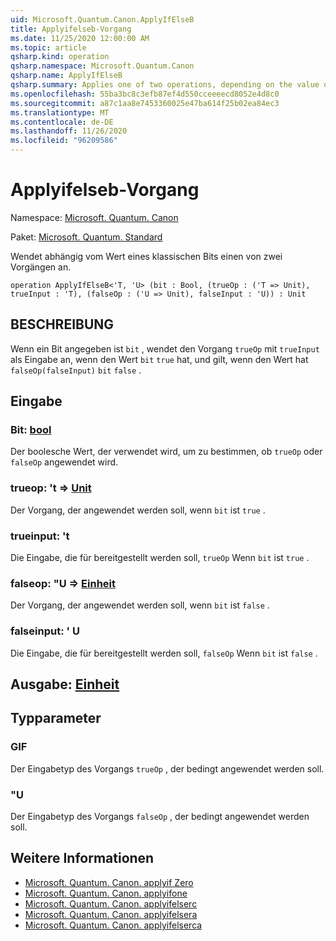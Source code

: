 ```yaml
---
uid: Microsoft.Quantum.Canon.ApplyIfElseB
title: Applyifelseb-Vorgang
ms.date: 11/25/2020 12:00:00 AM
ms.topic: article
qsharp.kind: operation
qsharp.namespace: Microsoft.Quantum.Canon
qsharp.name: ApplyIfElseB
qsharp.summary: Applies one of two operations, depending on the value of a classical bit.
ms.openlocfilehash: 55ba3bc8c3efb87ef4d550cceeeecd8052e4d8c0
ms.sourcegitcommit: a87c1aa8e7453360025e47ba614f25b02ea84ec3
ms.translationtype: MT
ms.contentlocale: de-DE
ms.lasthandoff: 11/26/2020
ms.locfileid: "96209586"
---
```

# <a name="applyifelseb-operation"></a>Applyifelseb-Vorgang

Namespace: [Microsoft. Quantum. Canon](xref:Microsoft.Quantum.Canon)

Paket: [Microsoft. Quantum. Standard](https://nuget.org/packages/Microsoft.Quantum.Standard)


Wendet abhängig vom Wert eines klassischen Bits einen von zwei Vorgängen an.

```qsharp
operation ApplyIfElseB<'T, 'U> (bit : Bool, (trueOp : ('T => Unit), trueInput : 'T), (falseOp : ('U => Unit), falseInput : 'U)) : Unit
```


## <a name="description"></a>BESCHREIBUNG

Wenn ein Bit angegeben ist `bit` , wendet den Vorgang `trueOp` mit `trueInput` als Eingabe an, wenn den Wert `bit` `true` hat, und gilt, wenn den Wert hat `falseOp(falseInput)` `bit` `false` .

## <a name="input"></a>Eingabe

### <a name="bit--bool"></a>Bit: [bool](xref:microsoft.quantum.lang-ref.bool)

Der boolesche Wert, der verwendet wird, um zu bestimmen, ob `trueOp` oder `falseOp` angewendet wird.


### <a name="trueop--t--unit"></a>trueop: 't => [Unit](xref:microsoft.quantum.lang-ref.unit) 

Der Vorgang, der angewendet werden soll, wenn `bit` ist `true` .


### <a name="trueinput--t"></a>trueinput: 't

Die Eingabe, die für bereitgestellt werden soll, `trueOp` Wenn `bit` ist `true` .


### <a name="falseop--u--unit"></a>falseop: "U => [Einheit](xref:microsoft.quantum.lang-ref.unit) 

Der Vorgang, der angewendet werden soll, wenn `bit` ist `false` .


### <a name="falseinput--u"></a>falseinput: ' U

Die Eingabe, die für bereitgestellt werden soll, `falseOp` Wenn `bit` ist `false` .



## <a name="output--unit"></a>Ausgabe: [Einheit](xref:microsoft.quantum.lang-ref.unit)



## <a name="type-parameters"></a>Typparameter

### <a name="t"></a>GIF

Der Eingabetyp des Vorgangs `trueOp` , der bedingt angewendet werden soll.
### <a name="u"></a>"U

Der Eingabetyp des Vorgangs `falseOp` , der bedingt angewendet werden soll.

## <a name="see-also"></a>Weitere Informationen

- [Microsoft. Quantum. Canon. applyif Zero](xref:Microsoft.Quantum.Canon.ApplyIfZero)
- [Microsoft. Quantum. Canon. applyifone](xref:Microsoft.Quantum.Canon.ApplyIfOne)
- [Microsoft. Quantum. Canon. applyifelserc](xref:Microsoft.Quantum.Canon.ApplyIfElseRC)
- [Microsoft. Quantum. Canon. applyifelsera](xref:Microsoft.Quantum.Canon.ApplyIfElseRA)
- [Microsoft. Quantum. Canon. applyifelserca](xref:Microsoft.Quantum.Canon.ApplyIfElseRCA)